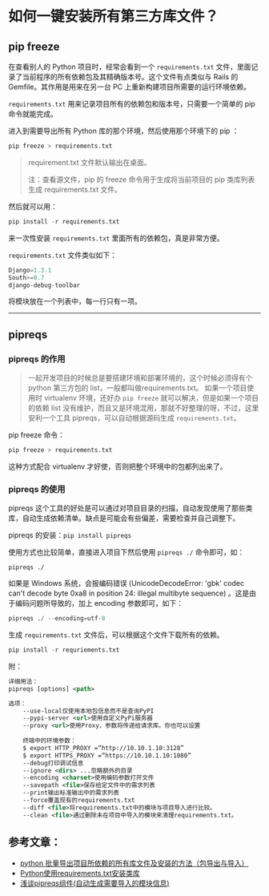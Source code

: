 # 如何一键安装所有第三方库文件？

## pip freeze



在查看别人的 Python 项目时，经常会看到一个 `requirements.txt` 文件，里面记录了当前程序的所有依赖包及其精确版本号。这个文件有点类似与 Rails 的 Gemfile。其作用是用来在另一台 PC 上重新构建项目所需要的运行环境依赖。

`requirements.txt` 用来记录项目所有的依赖包和版本号，只需要一个简单的 pip 命令就能完成。

进入到需要导出所有 Python 库的那个环境，然后使用那个环境下的 pip ：

``` python
pip freeze > requirements.txt
```

> requirement.txt 文件默认输出在桌面。
>
> 注：查看源文件，pip 的 freeze 命令用于生成将当前项目的 pip 类库列表生成 requirements.txt 文件。

然后就可以用：

``` python
pip install -r requirements.txt
```

来一次性安装 `requirements.txt` 里面所有的依赖包，真是非常方便。



`requirements.txt` 文件类似如下：

``` python
Django=1.3.1
South>=0.7
django-debug-toolbar
```

将模块放在一个列表中，每一行只有一项。

---



## pipreqs

### pipreqs 的作用

> 一起开发项目的时候总是要搭建环境和部署环境的，这个时候必须得有个 python 第三方包的 list，一般都叫做requirements.txt。 如果一个项目使用时 virtualenv 环境，还好办 `pip freeze` 就可以解决，但是如果一个项目的依赖 list 没有维护，而且又是环境混用，那就不好整理的呀，不过，这里安利一个工具 pipreqs，可以自动根据源码生成 `requirements.txt`。

pip freeze 命令：

``` python
pip freeze > requirements.txt
```

这种方式配合 virtualenv 才好使，否则把整个环境中的包都列出来了。



### pipreqs 的使用

pipreqs  这个工具的好处是可以通过对项目目录的扫描，自动发现使用了那些类库，自动生成依赖清单。缺点是可能会有些偏差，需要检查并自己调整下。

pipreqs 的安装：`pip install pipreqs`

使用方式也比较简单，直接进入项目下然后使用 `pipreqs ./` 命令即可，如：

```
pipreqs ./
```

如果是 Windows 系统，会报编码错误 (UnicodeDecodeError: 'gbk' codec can't decode byte 0xa8 in position 24: illegal multibyte sequence)  。这是由于编码问题所导致的，加上 encoding 参数即可，如下：

``` python
pipreqs ./ --encoding=utf-8
```

生成 `requirements.txt` 文件后，可以根据这个文件下载所有的依赖。

``` python
pip install -r requriements.txt
```

附：

``` xml
详细用法：
pipreqs [options] <path>

选项：
    --use-local仅使用本地包信息而不是查询PyPI
    --pypi-server <url>使用自定义PyPi服务器
    --proxy <url>使用Proxy，参数将传递给请求库。你也可以设置
    
    终端中的环境参数：
    $ export HTTP_PROXY =“http://10.10.1.10:3128”
    $ export HTTPS_PROXY =“https://10.10.1.10:1080”
    --debug打印调试信息
    --ignore <dirs> ...忽略额外的目录
    --encoding <charset>使用编码参数打开文件
    --savepath <file>保存给定文件中的需求列表
    --print输出标准输出中的需求列表
    --force覆盖现有的requirements.txt
    --diff <file>将requirements.txt中的模块与项目导入进行比较。
    --clean <file>通过删除未在项目中导入的模块来清理requirements.txt。
```





## 参考文章：



- [python 批量导出项目所依赖的所有库文件及安装的方法（包导出与导入）](<https://blog.csdn.net/mezheng/article/details/84317515>)
- [Python使用requirements.txt安装类库](https://www.cnblogs.com/zknublx/p/5953921.html)
- [浅谈pipreqs组件(自动生成需要导入的模块信息)](https://www.cnblogs.com/fu-yong/p/9213723.html)

